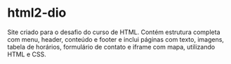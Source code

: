 # html2-dio
Site criado para o desafio do curso de HTML. Contém estrutura completa com menu, header, conteúdo e footer e inclui páginas com texto, imagens, tabela de horários, formulário de contato e iframe com mapa, utilizando HTML e CSS.
